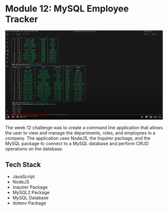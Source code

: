 # Module 12: MySQL Employee Tracker

![Site Screenshot](../public/m12_mysql_employee_tracker.jpg)

The week 12 challenge was to create a command line application that allows the user to view and manage the departments, roles, and employees in a company. The application uses NodeJS, the Inquirer package, and the MySQL package to connect to a MySQL database and perform CRUD operations on the database.

## Tech Stack
- JavaScript
- NodeJS
- Inquirer Package
- MySQL2 Package
- MySQL Database
- dotenv Package